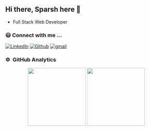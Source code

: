 <p align="left">
<h2>Hi there, Sparsh here 👋</h2>
  <ul>
    <li>Full Stack Web Developer</li>
  </ul>
</p>
<p align="right">
  <h3>😃 Connect with me ... </h3>
  <a href="https://www.linkedin.com/in/sparsh-mahajan-7b979b202/"><img alt="LinkedIn" src="https://img.shields.io/badge/LinkedIn-0077B5?style=for-the-badge&logo=linkedin&logoColor=white"></a>
  <a href="https://github.com/sparshmahajan"><img alt="Github" src="https://img.shields.io/badge/GitHub-100000?style=for-the-badge&logo=github&logoColor=white"></a>
  <a href="mailto:sparshmahajan3@gmail.com"><img alt="gmail" src="https://img.shields.io/badge/Gmail-D14836?style=for-the-badge&logo=gmail&logoColor=white"></a>
</p>

### ⚙️ &nbsp;GitHub Analytics
<p align="center">
  <img height="180em" src="https://github-readme-stats-eight-theta.vercel.app/api?username=sparshmahajan&show_icons=true&theme=dark&include_all_commits=true&count_private=true"/>
  <img height="180em" src="https://github-readme-stats-eight-theta.vercel.app/api/top-langs/?username=sparshmahajan&layout=compact&langs_count=8&theme=dark"/>
</p>
